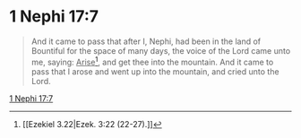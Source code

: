 # 1 Nephi 17:7

> And it came to pass that after I, Nephi, had been in the land of Bountiful for the space of many days, the voice of the Lord came unto me, saying: <u>Arise</u>[^a], and get thee into the mountain. And it came to pass that I arose and went up into the mountain, and cried unto the Lord.

[1 Nephi 17:7](https://www.churchofjesuschrist.org/study/scriptures/bofm/1-ne/17?lang=eng&id=p7#p7)


[^a]: [[Ezekiel 3.22|Ezek. 3:22 (22-27).]]
